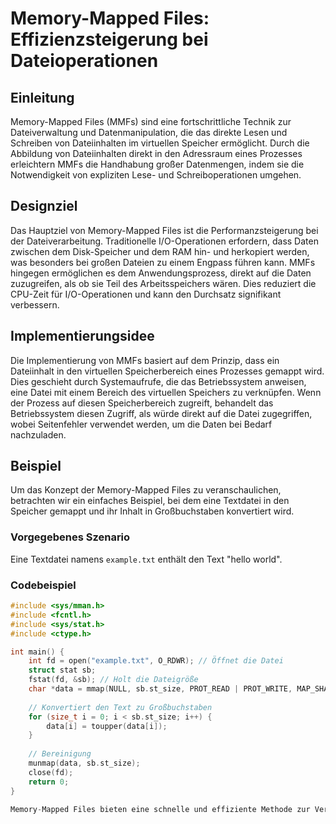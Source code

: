# Memory-Mapped Files: Effizienzsteigerung bei Dateioperationen

## Einleitung
Memory-Mapped Files (MMFs) sind eine fortschrittliche Technik zur Dateiverwaltung und Datenmanipulation, die das direkte Lesen und Schreiben von Dateiinhalten im virtuellen Speicher ermöglicht. Durch die Abbildung von Dateiinhalten direkt in den Adressraum eines Prozesses erleichtern MMFs die Handhabung großer Datenmengen, indem sie die Notwendigkeit von expliziten Lese- und Schreiboperationen umgehen.

## Designziel
Das Hauptziel von Memory-Mapped Files ist die Performanzsteigerung bei der Dateiverarbeitung. Traditionelle I/O-Operationen erfordern, dass Daten zwischen dem Disk-Speicher und dem RAM hin- und herkopiert werden, was besonders bei großen Dateien zu einem Engpass führen kann. MMFs hingegen ermöglichen es dem Anwendungsprozess, direkt auf die Daten zuzugreifen, als ob sie Teil des Arbeitsspeichers wären. Dies reduziert die CPU-Zeit für I/O-Operationen und kann den Durchsatz signifikant verbessern.

## Implementierungsidee
Die Implementierung von MMFs basiert auf dem Prinzip, dass ein Dateiinhalt in den virtuellen Speicherbereich eines Prozesses gemappt wird. Dies geschieht durch Systemaufrufe, die das Betriebssystem anweisen, eine Datei mit einem Bereich des virtuellen Speichers zu verknüpfen. Wenn der Prozess auf diesen Speicherbereich zugreift, behandelt das Betriebssystem diesen Zugriff, als würde direkt auf die Datei zugegriffen, wobei Seitenfehler verwendet werden, um die Daten bei Bedarf nachzuladen.

## Beispiel
Um das Konzept der Memory-Mapped Files zu veranschaulichen, betrachten wir ein einfaches Beispiel, bei dem eine Textdatei in den Speicher gemappt und ihr Inhalt in Großbuchstaben konvertiert wird.

### Vorgegebenes Szenario
Eine Textdatei namens `example.txt` enthält den Text "hello world".

### Codebeispiel
```c
#include <sys/mman.h>
#include <fcntl.h>
#include <sys/stat.h>
#include <ctype.h>

int main() {
    int fd = open("example.txt", O_RDWR); // Öffnet die Datei
    struct stat sb;
    fstat(fd, &sb); // Holt die Dateigröße
    char *data = mmap(NULL, sb.st_size, PROT_READ | PROT_WRITE, MAP_SHARED, fd, 0);
    
    // Konvertiert den Text zu Großbuchstaben
    for (size_t i = 0; i < sb.st_size; i++) {
        data[i] = toupper(data[i]);
    }
    
    // Bereinigung
    munmap(data, sb.st_size);
    close(fd);
    return 0;
}

Memory-Mapped Files bieten eine schnelle und effiziente Methode zur Verarbeitung von Dateien, insbesondere wenn es um die Bearbeitung großer Datenmengen geht. Sie sind besonders nützlich in Anwendungen, die häufigen und schnellen Zugriff auf Dateidaten erfordern, wie Datenbanken und Texteditoren. Durch die Verwendung von MMFs können Entwickler die Leistung ihrer Anwendungen steigern und gleichzeitig den Overhead für das Betriebssystem verringern.
